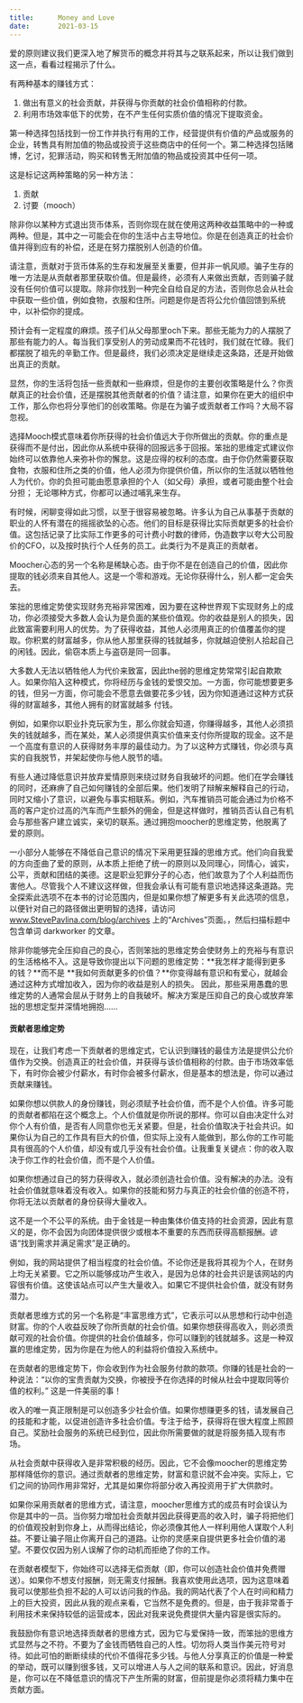 ```yaml
---
title:      Money and Love
date:       2021-03-15
---
```


爱的原则建议我们更深入地了解货币的概念并将其与之联系起来，所以让我们做到这一点，看看过程揭示了什么。

有两种基本的赚钱方式：

1. 做出有意义的社会贡献，并获得与你贡献的社会价值相称的付款。
2. 利用市场效率低下的优势，在不产生任何实质价值的情况下提取资金。

第一种选择包括找到一份工作并执行有用的工作，经营提供有价值的产品或服务的企业，转售具有附加值的物品或投资于这些商店中的任何一个。第二种选择包括赌博，乞讨，犯罪活动，购买和转售无附加值的物品或投资其中任何一项。

这是标记这两种策略的另一种方法：

1. 贡献
2. 讨要（mooch）

除非你以某种方式退出货币体系，否则你现在就在使用这两种收益策略中的一种或两种。但是，其中之一可能会在你的生活中占主导地位。你是在创造真正的社会价值并得到应有的补偿，还是在努力摆脱别人创造的价值。

请注意，贡献对于货币体系的生存和发展至关重要，但并非一帆风顺。骗子生存的唯一方法是从贡献者那里获取价值。但是最终，必须有人来做出贡献，否则骗子就没有任何价值可以提取。除非你找到一种完全自给自足的方法，否则你总会从社会中获取一些价值，例如食物，衣服和住所。问题是你是否将公允价值回馈到系统中，以补偿你的提成。

预计会有一定程度的麻烦。孩子们从父母那里och下来。那些无能为力的人摆脱了那些有能力的人。每当我们享受别人的劳动成果而不花钱时，我们就在忙碌。我们都摆脱了祖先的辛勤工作。但是最终，我们必须决定是继续走这条路，还是开始做出真正的贡献。

显然，你的生活将包括一些贡献和一些麻烦，但是你的主要创收策略是什么？你贡献真正的社会价值，还是摆脱其他贡献者的价值？请注意，如果你在更大的组织中工作，那么你也将分享他们的创收策略。你是在为骗子或贡献者工作吗？大局不容忽视。

选择Mooch模式意味着你所获得的社会价值远大于你所做出的贡献。你的重点是获得而不是付出，因此你从系统中获得的回报远多于回报。笨拙的思维定式建议你始终可以依靠他人来弥补你的懈怠。这是应得的权利的态度。由于你仍然需要获取食物，衣服和住所之类的价值，他人必须为你提供价值，所以你的生活就以牺牲他人为代价。你的负担可能由愿意承担的个人（如父母）承担，或者可能由整个社会分担； 无论哪种方式，你都可以通过哺乳来生存。

有时候，闲聊变得如此习惯，以至于很容易被忽略。许多认为自己从事基于贡献的职业的人怀有潜在的摇摇欲坠的心态。他们的目标是获得比实际贡献更多的社会价值。这包括记录了比实际工作更多的可计费小时数的律师，伪造数字以夸大公司股价的CFO，以及按时执行个人任务的员工。此类行为不是真正的贡献者。

Moocher心态的另一个名称是稀缺心态。由于你不是在创造自己的价值，因此你提取的钱必须来自其他人。这是一个零和游戏。无论你获得什么，别人都一定会失去。

笨拙的思维定势使实现财务充裕非常困难，因为要在这种世界观下实现财务上的成功，你必须接受大多数人会认为是负面的某些价值观。你的收益是别人的损失，因此致富需要利用人的优势。为了获得收益，其他人必须用真正的价值覆盖你的提取。你积累的财富越多，你从他人那里获得的钱就越多，你就越迫使别人拾起自己的闲钱。因此，偷窃本质上与盗窃是同一回事。

大多数人无法以牺牲他人为代价来致富，因此the弱的思维定势常常引起自欺欺人。如果你陷入这种模式，你将经历与金钱的爱恨交加。一方面，你可能想要更多的钱，但另一方面，你可能会不愿意去做要花多少钱，因为你知道通过这种方式获得的财富越多，其他人拥有的财富就越多 付钱。

例如，如果你以职业扑克玩家为生，那么你就会知道，你赚得越多，其他人必须损失的钱就越多，而在某处，某人必须提供真实价值来支付你所提取的现金。这不是一个高度有意识的人获得财务丰厚的最佳动力。为了以这种方式赚钱，你必须与真实的自我脱节，并架起使你与他人脱节的墙。

有些人通过降低意识并放弃爱情原则来绕过财务自我破坏的问题。他们在学会赚钱的同时，还麻痹了自己如何赚钱的全部后果。他们发明了辩解来解释自己的行动，同时又缩小了意识，以避免与事实相联系。例如，汽车推销员可能会通过为价格不高的客户定价过高的汽车而产生额外的佣金，但是这样做时，推销员否认自己有机会与那些客户建立诚实，亲切的联系。通过拥抱moocher的思维定势，他脱离了爱的原则。

一小部分人能够在不降低自己意识的情况下采用更狂躁的思维方式。他们向自我爱的方向歪曲了爱的原则，从本质上拒绝了统一的原则以及同理心，同情心，诚实，公平，贡献和团结的美德。这是职业犯罪分子的心态，他们故意为了个人利益而伤害他人。尽管我个人不建议这样做，但我会承认有可能有意识地选择这条道路。完全探索此选项不在本书的讨论范围内，但是如果你想了解更多有关此选项的信息，以便针对自己的路径做出更明智的选择，请访问 www.StevePavlina.com/blog/archives 上的“Archives”页面。，然后扫描标题中包含单词 darkworker 的文章。

除非你能够完全压抑自己的良心，否则笨拙的思维定势会使财务上的充裕与有意识的生活格格不入。这是导致你提出以下问题的思维定势：**我怎样才能得到更多的钱？**而不是 **我如何贡献更多的价值？**你变得越有意识和有爱心，就越会通过这种方式增加收入，因为你的收益是别人的损失。
因此，那些采用愚蠢的思维定势的人通常会屈从于财务上的自我破坏。解决方案是压抑自己的良心或放弃笨拙的思想定型并深情地拥抱……



#### 贡献者思维定势

现在，让我们考虑一下贡献者的思维定式，它认识到赚钱的最佳方法是提供公允价值作为交换。创造真正的社会价值，并获得与该价值相称的付款。由于市场效率低下，有时你会被少付薪水，有时你会被多付薪水，但是基本的想法是，你可以通过贡献来赚钱。

如果你想以供款人的身份赚钱，则必须赋予社会价值，而不是个人价值。许多可能的贡献者都陷在这个概念上。个人价值就是你所说的那样。你可以自由决定什么对你个人有价值，是否有人同意你也无关紧要。但是，社会价值取决于社会共识。如果你认为自己的工作具有巨大的价值，但实际上没有人能做到，那么你的工作可能具有很高的个人价值，却没有或几乎没有社会价值。让我重复关键点：你的收入取决于你工作的社会价值，而不是个人价值。

如果你想通过自己的努力获得收入，就必须创造社会价值。没有解决的办法。没有社会价值就意味着没有收入。如果你的技能和努力与真正的社会价值的创造不符，你将无法以贡献者的身份获得大量收入。

这不是一个不公平的系统。由于金钱是一种由集体价值支持的社会资源，因此有意义的是，你不会因为向团体提供很少或根本不重要的东西而获得高额报酬。谚语“找到需求并满足需求”是正确的。

例如，我的网站提供了相当程度的社会价值。不论你还是我将其视为个人，在财务上均无关紧要。它之所以能够成功产生收入，是因为总体的社会共识是该网站的内容很有价值。这使该站点可以产生大量收入。如果它不提供社会价值，就没有财务潜力。

贡献者思维方式的另一个名称是“丰富思维方式”，它表示可以从思想和行动中创造财富。你的个人收益反映了你所贡献的社会价值。如果你想获得高收入，则必须贡献可观的社会价值。你提供的社会价值越多，你可以赚到的钱就越多。这是一种双赢的思维定势，因为你是在为他人的利益将价值投入系统中。

在贡献者的思维定势下，你会收到作为社会服务付款的款项。你赚的钱是社会的一种说法：“以你的宝贵贡献为交换，你被授予在你选择的时候从社会中提取同等价值的权利。” 这是一件美丽的事！

收入的唯一真正限制是可以创造多少社会价值。如果你想赚更多的钱，请发展自己的技能和才能，以促进创造许多社会价值。专注于给予，获得将在很大程度上照顾自己。奖励社会服务的系统已经到位，因此你所需要做的就是将服务插入现有市场。

从社会贡献中获得收入是非常积极的经历。因此，它不会像moocher的思维定势那样降低你的意识。通过贡献者的思维定势，财富和意识就不会冲突。实际上，它们之间的协同作用非常好，尤其是如果你将部分收入再投资用于扩大供款时。

如果你采用贡献者的思维方式，请注意，moocher思维方式的成员有时会误认为你是其中的一员。当你努力增加社会贡献并因此获得更高的收入时，骗子将把他们的价值观投射到你身上，从而得出结论，你必须像其他人一样利用他人谋取个人利益。不要让骗子阻止你离开自己的道路。让你的灵感来自提供更多社会价值的渴望。不要仅仅因为别人误解了你的动机而拒绝了你的工作。

在贡献者模型下，你始终可以选择无偿贡献（即，你可以创造社会价值并免费赠送）。如果你不想支付报酬，则无需支付报酬。我喜欢使用此选项，因为这意味着我可以使那些负担不起的人可以访问我的作品。我的网站代表了个人在时间和精力上的巨大投资，因此从我的观点来看，它当然不是免费的。但是，由于我非常善于利用技术来保持较低的运营成本，因此对我来说免费提供大量内容是很实际的。

我鼓励你有意识地选择贡献者的思维方式，因为它与爱保持一致，而笨拙的思维方式显然与之不符。不要为了金钱而牺牲自己的人性。切勿将人类当作美元符号对待。如此可怕的断断续续的代价不值得花多少钱。与他人分享真正的价值是一种爱的举动，既可以赚到很多钱，又可以增进人与人之间的联系和意识。因此，好消息是，你可以在不降低意识的情况下产生所需的财富，但前提是你必须将精力集中在贡献方面。

